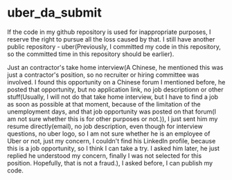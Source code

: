 # uber_da_submit


If the code in my github repository is used for inappropriate purposes, I reserve the right to pursue all the loss caused by that.
I still have another public repository - uber(Previously, I committed my code in this repository, so the committed time in this repository should be earlier).

Just an contractor's take home interview(A Chinese, he mentioned this was just a contractor's position, so no recruiter or hiring committee was involved. I found this opportunity on a Chinese forum I mentioned before, he posted that opportunity, but no application link, no job descriptionn or other stuff(Usually, I will not do that take home interview, but I have to find a job as soon as possible at that moment, because of the limitation of the unemployment days, and that job opportunity was posted on that forum(I am not sure whether this is for other purposes or not.)), I just sent him my resume directly(email), no job description, even though for interview questions, no uber logo, so I am not sure whether he is an employee of Uber or not, just my concern, I couldn't find his LinkedIn profile, because this is a job opportunity, so I think I can take a try. I asked him later, he just replied he understood my concern, finally I was not selected for this position. Hopefully, that is not a fraud.), I asked before, I can publish my code. 


